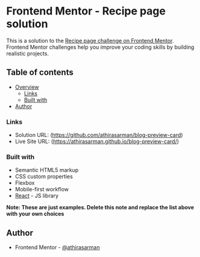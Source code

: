 # Frontend Mentor - Recipe page solution

This is a solution to the [Recipe page challenge on Frontend Mentor](https://www.frontendmentor.io/challenges/blog-preview-card-ckPaj01IcS). Frontend Mentor challenges help you improve your coding skills by building realistic projects. 

## Table of contents

- [Overview](#overview)
  - [Links](#links)
  - [Built with](#built-with)
- [Author](#author)

### Links

- Solution URL: (https://github.com/athirasarman/blog-preview-card)
- Live Site URL: (https://athirasarman.github.io/blog-preview-card/)

### Built with

- Semantic HTML5 markup
- CSS custom properties
- Flexbox
- Mobile-first workflow
- [React](https://reactjs.org/) - JS library

**Note: These are just examples. Delete this note and replace the list above with your own choices**


## Author
- Frontend Mentor - [@athirasarman](https://www.frontendmentor.io/profile/athirasarman)

